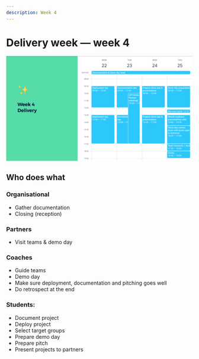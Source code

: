 ```yaml
---
description: Week 4
---
```


# Delivery week — week 4

![Example of the last week](../../.gitbook/assets/screenshot-2019-06-17-at-22.12.25.png)

## Who does what

### Organisational

* Gather documentation
* Closing \(reception\)

### Partners

* Visit teams & demo day

### Coaches 

* Guide teams
* Demo day
* Make sure deployment, documentation and pitching goes well
* Do retrospect at the end

### Students:

* Document project
* Deploy project
* Select target groups
* Prepare demo day
* Prepare pitch
* Present projects to partners



